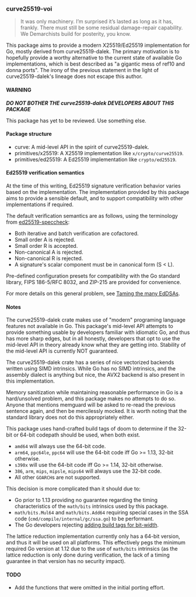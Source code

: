 ### curve25519-voi

> It was only machinery.  I’m surprised it’s lasted as long as it has,
> frankly.  There must still be some residual damage-repair capability.
> We Demarchists build for posterity, you know.

This package aims to provide a modern X25519/Ed25519 implementation
for Go, mostly derived from curve25519-dalek.  The primary motivation
is to hopefully provide a worthy alternative to the current state of
available Go implementations, which is best described as "a gigantic
mess of ref10 and donna ports".  The irony of the previous statement
in the light of curve25519-dalek's lineage does not escape this author.

#### WARNING

***DO NOT BOTHER THE curve25519-dalek DEVELOPERS ABOUT THIS PACKAGE***

This package has yet to be reviewed.  Use something else.

#### Package structure

 * curve: A mid-level API in the spirit of curve25519-dalek.
 * primitives/x25519: A X25519 implementation like `x/crypto/curve25519`.
 * primitives/ed25519: A Ed25519 implementation like `crypto/ed25519`.

#### Ed25519 verification semantics

At the time of this writing, Ed25519 signature verification behavior
varies based on the implementation.  The implementation provided by
this package aims to provide a sensible default, and to support
compatibility with other implementations if required.

The default verification semantics are as follows, using the terminology
from [ed25519-speccheck][1]:

 * Both iterative and batch verification are cofactored.
 * Small order A is rejected.
 * Small order R is accepted.
 * Non-canonical A is rejected.
 * Non-canonical R is rejected.
 * A signature's scalar component must be in canonical form (S < L).

Pre-defined configuration presets for compatibility with the Go standard
library, FIPS 186-5/RFC 8032, and ZIP-215 are provided for convenience.

For more details on this general problem, see [Taming the many EdDSAs][2].

#### Notes

The curve25519-dalek crate makes use of "modern" programing language
features not available in Go.  This package's mid-level API attempts
to provide something usable by developers familiar with idiomatic Go,
and thus has more sharp edges, but in all honestly, developers that
opt to use the mid-level API in theory already know what they are
getting into.  Stability of the mid-level API is currently NOT
guaranteed.

The curve25519-dalek crate has a series of nice vectorized backends
written using SIMD intrinsics.  While Go has no SIMD intrinsics, and
the assembly dialect is anything but nice, the AVX2 backend is also
present in this implementation.

Memory sanitization while maintaining reasonable performance in Go is
a hard/unsolved problem, and this package makes no attempts to do so.
Anyone that mentions memguard will be asked to re-read the previous
sentence again, and then be mercilessly mocked.  It is worth noting
that the standard library does not do this appropriately either.

This package uses hand-crafted build tags of doom to determine if
the 32-bit or 64-bit codepath should be used, when both exist.

 * `amd64` will always use the 64-bit code.
 * `arm64`, `ppc64le`, `ppc64` will use the 64-bit code iff Go >= 1.13,
   32-bit otherwise.
 * `s390x` will use the 64-bit code iff Go >= 1.14, 32-bit otherwise.
 * `386`, `arm`, `mips`, `mipsle`, `mips64` will always use the 32-bit code.
 * All other `GOARCH`s are not supported.

This decision is more complicated than it should due to:

 * Go prior to 1.13 providing no guarantee regarding the timing
   characteristics of the `math/bits` intrinsics used by this package.
 * `math/bits.Mul64` and `math/bits.Add64` requiring special cases in
   the SSA code (`cmd/compile/internal/gc/ssa.go`) to be performant.
 * The Go developers rejecting [adding build tags for bit-width][3].

The lattice reduction implementation currently only has a 64-bit
version, and thus it will be used on all platforms.  This effectively
pegs the minimum required Go version at 1.12 due to the use of
`math/bits` intrinsics (as the lattice reduction is only done during
verification, the lack of a timing guarantee in that version has no
security impact).

#### TODO

 * Add the functions that were omitted in the initial porting effort.

[1]: https://github.com/novifinancial/ed25519-speccheck
[2]: https://eprint.iacr.org/2020/1244.pdf
[3]: https://github.com/golang/go/issues/33388
